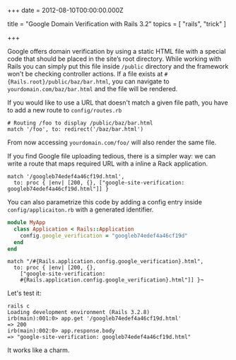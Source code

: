 
+++
date = 2012-08-10T00:00:00.000Z


title = "Google Domain Verification with Rails 3.2"
topics = [ "rails", "trick" ]

+++

Google offers domain verification by using a static HTML file with a special code
that
should be placed in the site’s root directory. While working with Rails you can
simply put this file inside `/public` directory and the framework won't be
checking controller actions. If a file exists at `#{Rails.root}/public/baz/bar.html`,
you can navigate to
`yourdomain.com/baz/bar.html` and the file will be rendered.

If you would like to use a URL that doesn't match a given file path, you have to
add a new route to `config/routes.rb`

```
# Routing /foo to display /public/baz/bar.html
match '/foo', to: redirect('/baz/bar.html')
```

From now accessing `yourdomain.com/foo/` will also render the same file.

If you find Google file uploading tedious, there is a simpler way: we can write a
route that maps required URL with a inline a Rack application.

```
match '/googleb74edef4a46cf19d.html',
  to: proc { |env| [200, {}, ["google-site-verification: googleb74edef4a46cf19d.html"]] }
```

You can also parametrize this code by adding a config entry inside `config/applicaiton.rb`
with a generated identifier.

```ruby config/application.rb
module MyApp
  class Application < Rails::Application
    config.google_verification = "googleb74edef4a46cf19d"
  end
end
```

```
match "/#{Rails.application.config.google_verification}.html",
  to: proc { |env| [200, {},
    ["google-site-verification:
    #{Rails.application.config.google_verification}.html"]] }¬
```

Let's test it:

```
rails c
Loading development environment (Rails 3.2.8)
irb(main):001:0> app.get '/googleb74edef4a46cf19d.html'
=> 200
irb(main):002:0> app.response.body
=> "google-site-verification: googleb74edef4a46cf19d.html"
```

It works like a charm.
